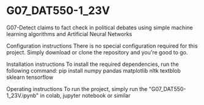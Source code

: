 # G07_DAT550-1_23V
G07-Detect claims to fact check in political debates using simple machine learning algorithms and Artificial Neural Networks

Configuration instructions
There is no special configuration required for this project. Simply download or clone the repository and you're good to go.

Installation instructions
To install the required dependencies, run the following command: pip install numpy pandas matplotlib nltk textblob sklearn tensorflow

Operating instructions
To run the project, simply run the "G07_DAT550-1_23V.ipynb" in colab, jupyter notebook or similar
